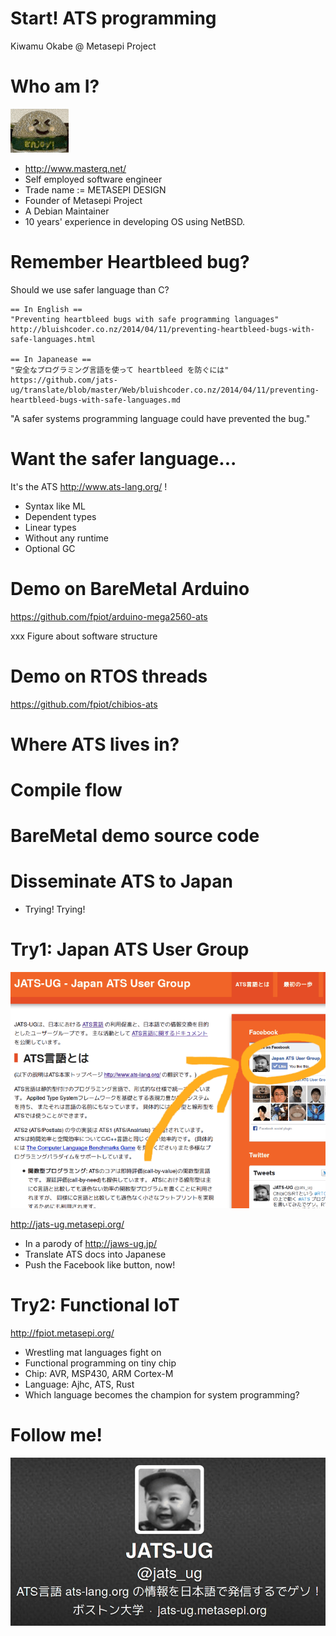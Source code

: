 # Start! ATS programming

Kiwamu Okabe @ Metasepi Project

# Who am I?
![background](img/enjoy.png)

* http://www.masterq.net/
* Self employed software engineer
* Trade name := METASEPI DESIGN
* Founder of Metasepi Project
* A Debian Maintainer
* 10 years' experience in developing OS using NetBSD.

# Remember Heartbleed bug?

Should we use safer language than C?

~~~
== In English ==
"Preventing heartbleed bugs with safe programming languages"
http://bluishcoder.co.nz/2014/04/11/preventing-heartbleed-bugs-with-safe-languages.html

== In Japanease ==
"安全なプログラミング言語を使って heartbleed を防ぐには"
https://github.com/jats-ug/translate/blob/master/Web/bluishcoder.co.nz/2014/04/11/preventing-heartbleed-bugs-with-safe-languages.md
~~~

"A safer systems programming language could have prevented the bug."

# Want the safer language...

It's the ATS http://www.ats-lang.org/ !

* Syntax like ML
* Dependent types
* Linear types
* Without any runtime
* Optional GC

# Demo on BareMetal Arduino

https://github.com/fpiot/arduino-mega2560-ats

xxx Figure about software structure

# Demo on RTOS threads

https://github.com/fpiot/chibios-ats

# Where ATS lives in?

# Compile flow

# BareMetal demo source code

# Disseminate ATS to Japan

* Trying! Trying!

# Try1: Japan ATS User Group
![background](img/jats-ug_like.png)

http://jats-ug.metasepi.org/

* In a parody of http://jaws-ug.jp/
* Translate ATS docs into Japanese
* Push the Facebook like button, now!

# Try2: Functional IoT

http://fpiot.metasepi.org/

* Wrestling mat languages fight on
* Functional programming on tiny chip
* Chip: AVR, MSP430, ARM Cortex-M
* Language: Ajhc, ATS, Rust
* Which language becomes the champion for system programming?

# Follow me!

![inline](img/twitter_jats-ug.png)
